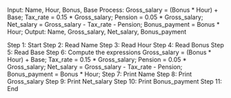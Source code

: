 Input: Name, Hour, Bonus, Base
Process:
        Gross_salary = (Bonus * Hour) + Base;
        Tax_rate = 0.15 * Gross_salary;
        Pension = 0.05 * Gross_salary;
        Net_salary = Gross_salary - Tax_rate - Pension;
        Bonus_payment = Bonus * Hour; 
Output: Name, Gross_salary, Net_salary, Bonus_payment

Step 1: Start
Step 2: Read Name
Step 3: Read Hour
Step 4: Read Bonus
Step 5: Read Base
Step 6: Compute the expressions
        Gross_salary = (Bonus * Hour) + Base;
        Tax_rate = 0.15 * Gross_salary;
        Pension = 0.05 * Gross_salary;
        Net_salary = Gross_salary - Tax_rate - Pension;
        Bonus_payment = Bonus * Hour;
Step 7: Print Name
Step 8: Print Gross_salary
Step 9: Print Net_salary
Step 10: Print Bonus_payment
Step 11: End

